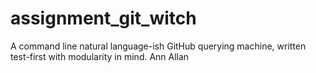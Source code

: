 # assignment_git_witch
A command line natural language-ish GitHub querying machine, written test-first with modularity in mind.
Ann Allan
